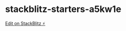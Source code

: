 # stackblitz-starters-a5kw1e

[Edit on StackBlitz ⚡️](https://stackblitz.com/edit/stackblitz-starters-a5kw1e)